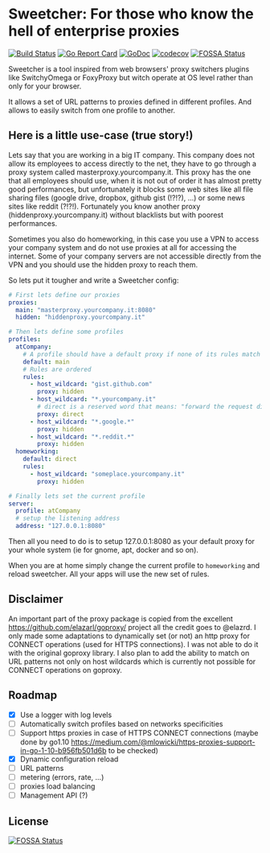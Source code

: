 # Sweetcher: For those who know the hell of enterprise proxies

[![Build Status](https://travis-ci.org/loicalbertin/sweetcher.svg?branch=master)](https://travis-ci.org/loicalbertin/sweetcher) [![Go Report Card](https://goreportcard.com/badge/github.com/loicalbertin/sweetcher)](https://goreportcard.com/report/github.com/loicalbertin/sweetcher) [![GoDoc](https://godoc.org/github.com/loicalbertin/sweetcher?status.svg)](https://godoc.org/github.com/loicalbertin/sweetcher) [![codecov](https://codecov.io/gh/loicalbertin/sweetcher/branch/master/graph/badge.svg)](https://codecov.io/gh/loicalbertin/sweetcher) [![FOSSA Status](https://app.fossa.io/api/projects/git%2Bgithub.com%2Floicalbertin%2Fsweetcher.svg?type=shield)](https://app.fossa.io/projects/git%2Bgithub.com%2Floicalbertin%2Fsweetcher?ref=badge_shield)

Sweetcher is a tool inspired from web browsers' proxy switchers plugins like SwitchyOmega or FoxyProxy but witch operate at OS level rather than only for your browser.

It allows a set of URL patterns to proxies defined in different profiles. And allows to easily switch from one profile to another.

## Here is a little use-case (true story!)

Lets say that you are working in a big IT company. This company does not allow its employees to access directly to the net, they have to go through a proxy system called masterproxy.yourcompany.it. This proxy has the one that all employees should use, when it is not out of order it has almost pretty good performances, but unfortunately it blocks some web sites like all file sharing files (google drive, dropbox, github gist (!?!?), ...) or some news sites like reddit (?!?!).
Fortunately you know another proxy (hiddenproxy.yourcompany.it) without blacklists but with poorest performances.

Sometimes you also do homeworking, in this case you use a VPN to access your company system and do not use proxies at all for accessing the internet. Some of your company servers are not accessible directly from the VPN and you should use the hidden proxy to reach them.

So lets put it tougher and write a Sweetcher config:

```yaml
# First lets define our proxies
proxies:
  main: "masterproxy.yourcompany.it:8080"
  hidden: "hiddenproxy.yourcompany.it"

# Then lets define some profiles
profiles:
  atCompany:
    # A profile should have a default proxy if none of its rules match
    default: main
    # Rules are ordered 
    rules:
      - host_wildcard: "gist.github.com"
        proxy: hidden
      - host_wildcard: "*.yourcompany.it"
        # direct is a reserved word that means: "forward the request directly to the targeted site without using a proxy"
        proxy: direct
      - host_wildcard: "*.google.*"
        proxy: hidden
      - host_wildcard: "*.reddit.*"
        proxy: hidden
  homeworking:
    default: direct
    rules:
      - host_wildcard: "someplace.yourcompany.it"
        proxy: hidden

# Finally lets set the current profile
server:
  profile: atCompany
  # setup the listening address
  address: "127.0.0.1:8080"
```

Then all you need to do is to setup 127.0.0.1:8080 as your default proxy for your whole system (ie for gnome, apt, docker and so on).

When you are at home simply change the current profile to `homeworking` and reload sweetcher. All your apps will use the new set of rules.

## Disclaimer

An important part of the proxy package is copied from the excellent https://github.com/elazarl/goproxy/ project
all the credit goes to @elazrd. I only made some adaptations to dynamically set (or not) an http proxy for CONNECT operations (used for HTTPS connections). I was not able to do it with the
original goproxy library. I also plan to add the ability to match on URL patterns not only on host wildcards which is currently not possible for CONNECT operations on goproxy.

## Roadmap

- [x] Use a logger with log levels
- [ ] Automatically switch profiles based on networks specificities
- [ ] Support https proxies in case of HTTPS CONNECT connections (maybe done by go1.10 <https://medium.com/@mlowicki/https-proxies-support-in-go-1-10-b956fb501d6b> to be checked)
- [x] Dynamic configuration reload
- [ ] URL patterns
- [ ] metering (errors, rate, ...)
- [ ] proxies load balancing
- [ ] Management API (?)

## License

[![FOSSA Status](https://app.fossa.io/api/projects/git%2Bgithub.com%2Floicalbertin%2Fsweetcher.svg?type=large)](https://app.fossa.io/projects/git%2Bgithub.com%2Floicalbertin%2Fsweetcher?ref=badge_large)
